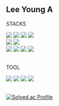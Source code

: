

<!--
**younga-Lee/younga-Lee** is a ✨ _special_ ✨ repository because its `README.md` (this file) appears on your GitHub profile.

Here are some ideas to get you started:

- 🔭 I’m currently working on ...
- 🌱 I’m currently learning ...
- 👯 I’m looking to collaborate on ...
- 🤔 I’m looking for help with ...
- 💬 Ask me about ...
- 📫 How to reach me: ...
- 😄 Pronouns: ...
- ⚡ Fun fact: ...
-->

## Lee Young A

<p>STACKS</p>

<div> 
  <img src="https://img.shields.io/badge/python-3776AB?style=flat-square&logo=python&logoColor=white"> 
  <img src="https://img.shields.io/badge/java-007396?style=flat-square&logo=java&logoColor=white"> 
  <img src="https://img.shields.io/badge/TensorFlow-F7DF1E?style=flat-square&logo=tensorflow&logoColor=white"> 
  <img src="https://img.shields.io/badge/javascript-F7DF1E?style=flat-square&logo=javascript&logoColor=white"> 
  <br>

  <img src="https://img.shields.io/badge/vue.js-4FC08D?style=flat-square&logo=vue.js&logoColor=white">  
  <img src="https://img.shields.io/badge/django-092E20?style=flat-square&logo=django&logoColor=white">

  <br>
  <img src="https://img.shields.io/badge/html5-E34F26?style=flat-square&logo=html5&logoColor=white"> 
  <img src="https://img.shields.io/badge/css-1572B6?style=flat-square&logo=css3&logoColor=white"> 
  <img src="https://img.shields.io/badge/mysql-4479A1?style=flat-square&logo=mysql&logoColor=white"> 

  <img src="https://img.shields.io/badge/bootstrap-7952B3?style=flat-square&logo=bootstrap&logoColor=white">

</div>

<br>

<p>TOOL</p>
<div>
   <img src="https://img.shields.io/badge/github-181717?style=flat-square&logo=github&logoColor=white">
   <img src="https://img.shields.io/badge/git-F05032?style=flat-square&logo=git&logoColor=white">
   <img src="https://img.shields.io/badge/notion-000000?style=flat-square&logo=notion&logoColor=white">
   <img src="https://img.shields.io/badge/Figma-F24E1E?style=flat-square&logo=Figma&logoColor=white">
</div>

<br>

[![Solved.ac Profile](http://mazassumnida.wtf/api/v2/generate_badge?boj=dktjsp)](https://solved.ac/dktjsp/)

 
